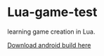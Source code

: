 # Lua-game-test
learning game creation in Lua.

[Download android build here](https://github.com/hyperking/Lua-game-test/raw/master/game.apk)
